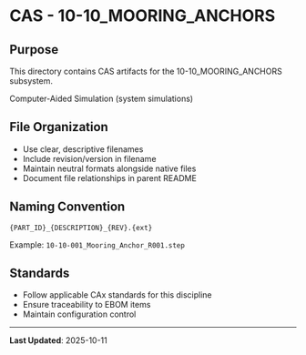 # CAS - 10-10_MOORING_ANCHORS

## Purpose

This directory contains CAS artifacts for the 10-10_MOORING_ANCHORS subsystem.

Computer-Aided Simulation (system simulations)

## File Organization

- Use clear, descriptive filenames
- Include revision/version in filename
- Maintain neutral formats alongside native files
- Document file relationships in parent README

## Naming Convention

```
{PART_ID}_{DESCRIPTION}_{REV}.{ext}
```

Example: `10-10-001_Mooring_Anchor_R001.step`

## Standards

- Follow applicable CAx standards for this discipline
- Ensure traceability to EBOM items
- Maintain configuration control

---

**Last Updated**: 2025-10-11
